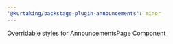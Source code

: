 ```yaml
---
'@kurtaking/backstage-plugin-announcements': minor
---
```


Overridable styles for AnnouncementsPage Component
